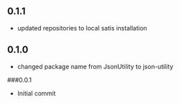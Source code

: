 ## 0.1.1

 - updated repositories to local satis installation

## 0.1.0

 - changed package name from JsonUtility to json-utility

###0.0.1

- Initial commit